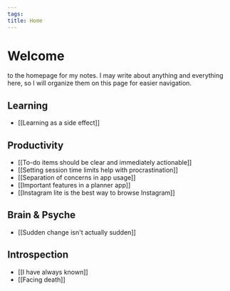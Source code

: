 ```yaml
---
tags: 
title: Home
---
```

# Welcome 
to the homepage for my notes. I may write about anything and everything here, so I will organize them on this page for easier navigation.
## Learning
- [[Learning as a side effect]]
## Productivity
- [[To-do items should be clear and immediately actionable]]
- [[Setting session time limits help with procrastination]]
- [[Separation of concerns in app usage]]
- [[Important features in a planner app]]
- [[Instagram lite is the best way to browse Instagram]]
## Brain & Psyche
- [[Sudden change isn't actually sudden]]
## Introspection
- [[I have always known]]
- [[Facing death]]
